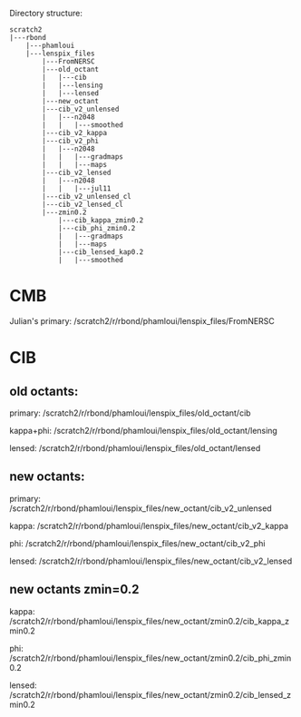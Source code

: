 Directory structure:
```
scratch2
|---rbond
    |---phamloui
	|---lenspix_files
	    |---FromNERSC
	    |---old_octant
	    |   |---cib
	    |   |---lensing
	    |   |---lensed
	    |---new_octant
		|---cib_v2_unlensed
		|   |---n2048
		|   |	|---smoothed
		|---cib_v2_kappa
		|---cib_v2_phi
		|   |---n2048
		|   |   |---gradmaps
		|   |   |---maps
		|---cib_v2_lensed
		|   |---n2048
		|   |	|---jul11
		|---cib_v2_unlensed_cl
		|---cib_v2_lensed_cl
		|---zmin0.2
		    |---cib_kappa_zmin0.2
		    |---cib_phi_zmin0.2
		    |	|---gradmaps
		    |	|---maps
		    |---cib_lensed_kap0.2
		    |   |---smoothed
```

# CMB
   Julian's primary: /scratch2/r/rbond/phamloui/lenspix_files/FromNERSC  

# CIB
## old octants:
   primary: /scratch2/r/rbond/phamloui/lenspix_files/old_octant/cib

   kappa+phi: /scratch2/r/rbond/phamloui/lenspix_files/old_octant/lensing

   lensed: /scratch2/r/rbond/phamloui/lenspix_files/old_octant/lensed

## new octants:
   primary: /scratch2/r/rbond/phamloui/lenspix_files/new_octant/cib_v2_unlensed

   kappa: /scratch2/r/rbond/phamloui/lenspix_files/new_octant/cib_v2_kappa

   phi: /scratch2/r/rbond/phamloui/lenspix_files/new_octant/cib_v2_phi

   lensed: /scratch2/r/rbond/phamloui/lenspix_files/new_octant/cib_v2_lensed

## new octants zmin=0.2
   kappa: /scratch2/r/rbond/phamloui/lenspix_files/new_octant/zmin0.2/cib_kappa_zmin0.2

   phi: /scratch2/r/rbond/phamloui/lenspix_files/new_octant/zmin0.2/cib_phi_zmin0.2

   lensed: /scratch2/r/rbond/phamloui/lenspix_files/new_octant/zmin0.2/cib_lensed_zmin0.2

   
